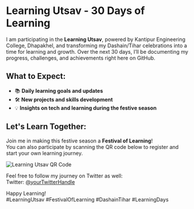 # Learning Utsav - 30 Days of Learning

I am participating in the **Learning Utsav**, powered by Kantipur Engineering College, Dhapakhel, and transforming my Dashain/Tihar celebrations into a time for learning and growth. Over the next 30 days, I’ll be documenting my progress, challenges, and achievements right here on GitHub.

## What to Expect:
- 📚 **Daily learning goals and updates**
- 🛠️ **New projects and skills development**
- 💡 **Insights on tech and learning during the festive season**

## Let's Learn Together:
Join me in making this festive season a **Festival of Learning**!  
You can also participate by scanning the QR code below to register and start your own learning journey.

![Learning Utsav QR Code](link-to-qr-code.png)

Feel free to follow my journey on Twitter as well:  
Twitter: [@yourTwitterHandle](https://twitter.com/yourTwitterHandle)  

Happy Learning!  
#LearningUtsav #FestivalOfLearning #DashainTihar #LearningDays
